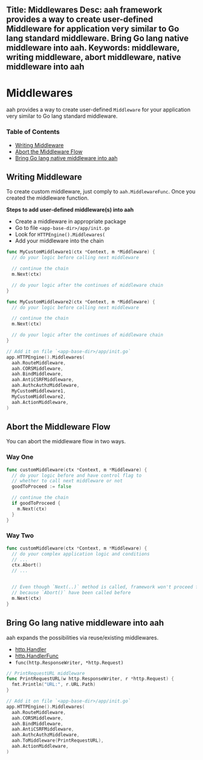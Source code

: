 Title: Middlewares
Desc: aah framework provides a way to create user-defined Middleware for application very similar to Go lang standard middleware. Bring Go lang native middleware into aah.
Keywords: middleware, writing middleware, abort middleware, native middleware into aah
---
# Middlewares

aah provides a way to create user-defined `Middleware` for your application very similar to Go lang standard middleware.

### Table of Contents

  * [Writing Middleware](#writing-middleware)
  * [Abort the Middleware Flow](#abort-the-middleware-flow)
  * [Bring Go lang native middleware into aah](#bring-go-lang-native-middleware-into-aah)

## Writing Middleware

To create custom middleware, just comply to `aah.MiddlewareFunc`. Once you created the middleware function.

**Steps to add user-defined middleware(s) into aah**

  * Create a middleware in appropriate package
  * Go to file `<app-base-dir>/app/init.go`
  * Look for `HTTPEngine().Middlewares(`
  * Add your middleware into the chain

```go
func MyCustomMiddleware1(ctx *Context, m *Middleware) {
  // do your logic before calling next middleware

  // continue the chain
  m.Next(ctx)

  // do your logic after the continues of middleware chain
}

func MyCustomMiddleware2(ctx *Context, m *Middleware) {
  // do your logic before calling next middleware

  // continue the chain
  m.Next(ctx)

  // do your logic after the continues of middleware chain
}

// Add it on file `<app-base-dir>/app/init.go`
app.HTTPEngine().Middlewares(
  aah.RouteMiddleware,
  aah.CORSMiddleware,
  aah.BindMiddleware,
  aah.AntiCSRFMiddleware,
  aah.AuthcAuthzMiddleware,
  MyCustomMiddleware1,
  MyCustomMiddleware2,
  aah.ActionMiddleware,
)
```

## Abort the Middleware Flow

You can abort the middleware flow in two ways.

### Way One
```go
func customMiddleware(ctx *Context, m *Middleware) {
  // do your logic before and have control flag to
  // whether to call next middleware or not
  goodToProceed := false

  // continue the chain
  if goodToProceed {
    m.Next(ctx)
  }
}
```

### Way Two
```go
func customMiddleware(ctx *Context, m *Middleware) {
  // do your complex application logic and conditions
  // ...
  ctx.Abort()
  // ...


  // Even though `Next(..)` method is called, framework won't proceed further
  // because `Abort()` have been called before
  m.Next(ctx)
}
```

## Bring Go lang native middleware into aah

aah expands the possibilities via reuse/existing middlewares.

  * [http.Handler](https://golang.org/pkg/net/http/#Handler)
  * [http.HandlerFunc](https://golang.org/pkg/net/http/#HandlerFunc)
  * `func(http.ResponseWriter, *http.Request)`

```go
// PrintRequestURL middleware
func PrintRequestURL(w http.ResponseWriter, r *http.Request) {
  fmt.Println("URL:", r.URL.Path)
}

// Add it on file `<app-base-dir>/app/init.go`
app.HTTPEngine().Middlewares(
  aah.RouteMiddleware,
  aah.CORSMiddleware,
  aah.BindMiddleware,
  aah.AntiCSRFMiddleware,
  aah.AuthcAuthzMiddleware,
  aah.ToMiddleware(PrintRequestURL),
  aah.ActionMiddleware,
)
```
